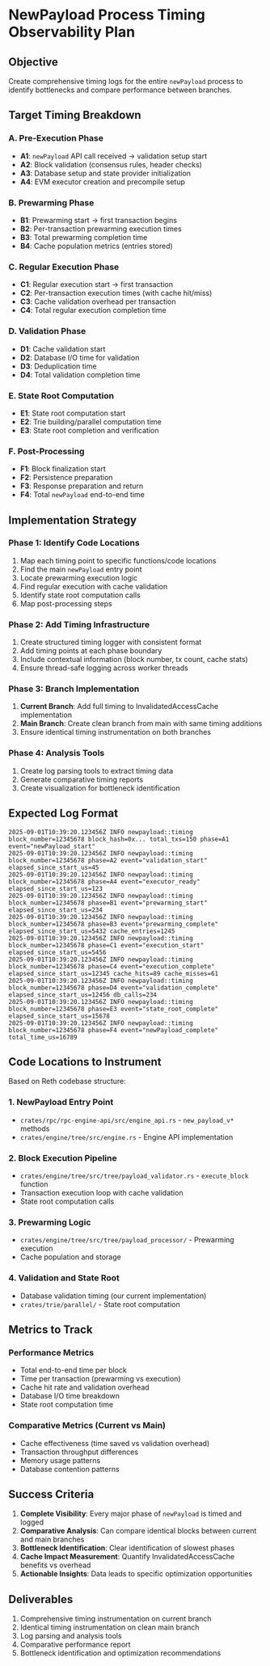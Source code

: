 # NewPayload Process Timing Observability Plan

## Objective
Create comprehensive timing logs for the entire `newPayload` process to identify bottlenecks and compare performance between branches.

## Target Timing Breakdown

### A. Pre-Execution Phase
- **A1**: `newPayload` API call received → validation setup start
- **A2**: Block validation (consensus rules, header checks) 
- **A3**: Database setup and state provider initialization
- **A4**: EVM executor creation and precompile setup

### B. Prewarming Phase  
- **B1**: Prewarming start → first transaction begins
- **B2**: Per-transaction prewarming execution times
- **B3**: Total prewarming completion time
- **B4**: Cache population metrics (entries stored)

### C. Regular Execution Phase
- **C1**: Regular execution start → first transaction
- **C2**: Per-transaction execution times (with cache hit/miss)
- **C3**: Cache validation overhead per transaction
- **C4**: Total regular execution completion time

### D. Validation Phase
- **D1**: Cache validation start
- **D2**: Database I/O time for validation
- **D3**: Deduplication time
- **D4**: Total validation completion time

### E. State Root Computation
- **E1**: State root computation start
- **E2**: Trie building/parallel computation time
- **E3**: State root completion and verification

### F. Post-Processing
- **F1**: Block finalization start
- **F2**: Persistence preparation
- **F3**: Response preparation and return
- **F4**: Total `newPayload` end-to-end time

## Implementation Strategy

### Phase 1: Identify Code Locations
1. Map each timing point to specific functions/code locations
2. Find the main `newPayload` entry point
3. Locate prewarming execution logic
4. Find regular execution with cache validation
5. Identify state root computation calls
6. Map post-processing steps

### Phase 2: Add Timing Infrastructure
1. Create structured timing logger with consistent format
2. Add timing points at each phase boundary
3. Include contextual information (block number, tx count, cache stats)
4. Ensure thread-safe logging across worker threads

### Phase 3: Branch Implementation
1. **Current Branch**: Add full timing to InvalidatedAccessCache implementation
2. **Main Branch**: Create clean branch from main with same timing additions
3. Ensure identical timing instrumentation on both branches

### Phase 4: Analysis Tools
1. Create log parsing tools to extract timing data
2. Generate comparative timing reports
3. Create visualization for bottleneck identification

## Expected Log Format

```
2025-09-01T10:39:20.123456Z INFO newpayload::timing block_number=12345678 block_hash=0x... total_txs=150 phase=A1 event="newPayload_start" 
2025-09-01T10:39:20.123456Z INFO newpayload::timing block_number=12345678 phase=A2 event="validation_start" elapsed_since_start_us=45
2025-09-01T10:39:20.123456Z INFO newpayload::timing block_number=12345678 phase=A4 event="executor_ready" elapsed_since_start_us=123
2025-09-01T10:39:20.123456Z INFO newpayload::timing block_number=12345678 phase=B1 event="prewarming_start" elapsed_since_start_us=234
2025-09-01T10:39:20.123456Z INFO newpayload::timing block_number=12345678 phase=B3 event="prewarming_complete" elapsed_since_start_us=5432 cache_entries=1245
2025-09-01T10:39:20.123456Z INFO newpayload::timing block_number=12345678 phase=C1 event="execution_start" elapsed_since_start_us=5456
2025-09-01T10:39:20.123456Z INFO newpayload::timing block_number=12345678 phase=C4 event="execution_complete" elapsed_since_start_us=12345 cache_hits=89 cache_misses=61
2025-09-01T10:39:20.123456Z INFO newpayload::timing block_number=12345678 phase=D4 event="validation_complete" elapsed_since_start_us=12456 db_calls=234
2025-09-01T10:39:20.123456Z INFO newpayload::timing block_number=12345678 phase=E3 event="state_root_complete" elapsed_since_start_us=15678
2025-09-01T10:39:20.123456Z INFO newpayload::timing block_number=12345678 phase=F4 event="newPayload_complete" total_time_us=16789
```

## Code Locations to Instrument

Based on Reth codebase structure:

### 1. NewPayload Entry Point
- `crates/rpc/rpc-engine-api/src/engine_api.rs` - `new_payload_v*` methods
- `crates/engine/tree/src/engine.rs` - Engine API implementation

### 2. Block Execution Pipeline  
- `crates/engine/tree/src/tree/payload_validator.rs` - `execute_block` function
- Transaction execution loop with cache validation
- State root computation calls

### 3. Prewarming Logic
- `crates/engine/tree/src/tree/payload_processor/` - Prewarming execution
- Cache population and storage

### 4. Validation and State Root
- Database validation timing (our current implementation)
- `crates/trie/parallel/` - State root computation

## Metrics to Track

### Performance Metrics
- Total end-to-end time per block
- Time per transaction (prewarming vs execution)
- Cache hit rate and validation overhead
- Database I/O time breakdown
- State root computation time

### Comparative Metrics (Current vs Main)
- Cache effectiveness (time saved vs validation overhead)
- Transaction throughput differences
- Memory usage patterns
- Database contention patterns

## Success Criteria

1. **Complete Visibility**: Every major phase of `newPayload` is timed and logged
2. **Comparative Analysis**: Can compare identical blocks between current and main branches
3. **Bottleneck Identification**: Clear identification of slowest phases
4. **Cache Impact Measurement**: Quantify InvalidatedAccessCache benefits vs overhead
5. **Actionable Insights**: Data leads to specific optimization opportunities

## Deliverables

1. Comprehensive timing instrumentation on current branch
2. Identical timing instrumentation on clean main branch
3. Log parsing and analysis tools
4. Comparative performance report
5. Bottleneck identification and optimization recommendations